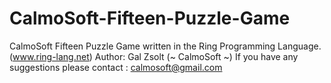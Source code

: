 # CalmoSoft-Fifteen-Puzzle-Game
CalmoSoft Fifteen Puzzle Game written in the Ring Programming Language. (www.ring-lang.net)
Author: Gal Zsolt (~ CalmoSoft ~)
If you have any suggestions please contact : calmosoft@gmail.com
